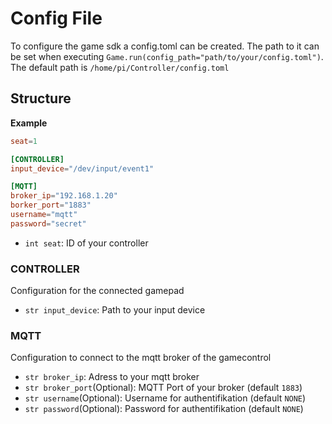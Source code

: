 # Config File

To configure the game sdk a config.toml can be created. The path to it can be set when executing `Game.run(config_path="path/to/your/config.toml")`. The default path is `/home/pi/Controller/config.toml`

## Structure

**Example**
```toml
seat=1

[CONTROLLER]
input_device="/dev/input/event1"

[MQTT]
broker_ip="192.168.1.20"
borker_port="1883"
username="mqtt"
password="secret"
```

- `int seat`: ID of your controller

### CONTROLLER
Configuration for the connected gamepad

- `str input_device`: Path to your input device

### MQTT
Configuration to connect to the mqtt broker of the gamecontrol

- `str broker_ip`: Adress to your mqtt broker
- `str broker_port`(Optional): MQTT Port of your broker (default `1883`)
- `str username`(Optional): Username for authentifikation (default `NONE`)
- `str password`(Optional): Password for authentifikation (default `NONE`)